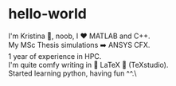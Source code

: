 # hello-world

I'm Kristina 👩, noob, I ❤️ MATLAB and C++.\
My MSc Thesis simulations ➡️ ANSYS CFX.\
1 year of experience in HPC.\
I'm quite comfy writing in 💙 LaTeX 💙 (TeXstudio).\
Started learning python, having fun ^^.\
